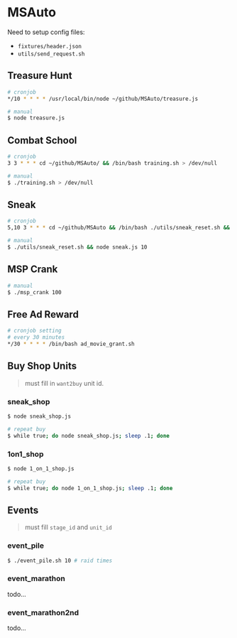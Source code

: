 # MSAuto

Need to setup config files:
- `fixtures/header.json`
- `utils/send_request.sh`

## Treasure Hunt

```sh
# cronjob
*/10 * * * * /usr/local/bin/node ~/github/MSAuto/treasure.js

# manual
$ node treasure.js
```

## Combat School

```sh
# cronjob
3 3 * * * cd ~/github/MSAuto/ && /bin/bash training.sh > /dev/null

# manual
$ ./training.sh > /dev/null
```

## Sneak

```sh
# cronjob
5,10 3 * * * cd ~/github/MSAuto && /bin/bash ./utils/sneak_reset.sh && /usr/local/bin/node sneak.js 10

# manual
$ ./utils/sneak_reset.sh && node sneak.js 10
```

## MSP Crank
   
```sh
# manual
$ ./msp_crank 100
```

## Free Ad Reward
   
```sh
# cronjob setting
# every 30 minutes
*/30 * * * * /bin/bash ad_movie_grant.sh
```

## Buy Shop Units
> must fill in `want2buy` unit id.

### sneak_shop

```sh
$ node sneak_shop.js

# repeat buy
$ while true; do node sneak_shop.js; sleep .1; done 
```

### 1on1_shop

```sh
$ node 1_on_1_shop.js

# repeat buy
$ while true; do node 1_on_1_shop.js; sleep .1; done 
```

## Events
> must fill `stage_id` and `unit_id`

### event_pile

```sh
$ ./event_pile.sh 10 # raid times
```

### event_marathon

todo...

### event_marathon2nd

todo...
